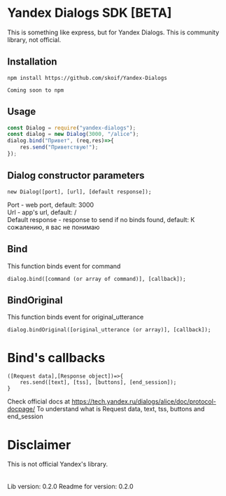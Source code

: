 # Yandex Dialogs SDK [BETA]
This is something like express, but for Yandex Dialogs.
This is community library, not official.
## Installation
```
npm install https://github.com/skoif/Yandex-Dialogs
```
```
Coming soon to npm
```
## Usage
```javascript
const Dialog = require("yandex-dialogs");
const dialog = new Dialog(3000, "/alice");
dialog.bind("Привет", (req,res)=>{
    res.send("Приветствую!");
});
```
## Dialog constructor parameters
```
new Dialog([port], [url], [default response]);
```
Port - web port, default: 3000\
Url - app's url, default: /\
Default response - response to send if no binds found, default: К сожалению, я вас не понимаю
## Bind
This function binds event for command
```
dialog.bind([command (or array of command)], [callback]);
```
## BindOriginal
This function binds event for original_utterance
```
dialog.bindOriginal([original_utterance (or array)], [callback]);
```
# Bind's callbacks
```
([Request data],[Response object])=>{
    res.send([text], [tss], [buttons], [end_session]);
}
```
Check official docs at https://tech.yandex.ru/dialogs/alice/doc/protocol-docpage/ To understand what is Request data, text, tss, buttons and end_session
# Disclaimer
This is not official Yandex's library.
<br><br><br>
Lib version: 0.2.0
Readme for version: 0.2.0